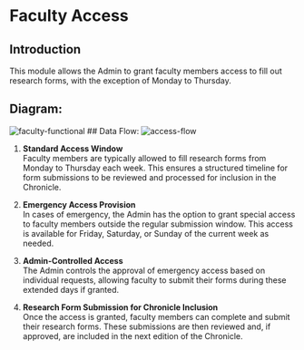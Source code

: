 ﻿



  
  

# Faculty Access

  

## Introduction

  

This module allows the Admin to grant faculty members access to fill out research forms, with the exception of Monday to Thursday.

## Diagram:

<img src="https://i.ibb.co/YNFkb5h/faculty-functional.png" alt="faculty-functional" border="0">
## Data Flow:

<img src="https://i.ibb.co/ZHXRrGL/access-flow.png" alt="access-flow" border="0">

1. **Standard Access Window**  
   Faculty members are typically allowed to fill research forms from Monday to Thursday each week. This ensures a structured timeline for form submissions to be reviewed and processed for inclusion in the Chronicle.

2. **Emergency Access Provision**  
   In cases of emergency, the Admin has the option to grant special access to faculty members outside the regular submission window. This access is available for Friday, Saturday, or Sunday of the current week as needed.

3. **Admin-Controlled Access**  
   The Admin controls the approval of emergency access based on individual requests, allowing faculty to submit their forms during these extended days if granted.

4. **Research Form Submission for Chronicle Inclusion**  
   Once the access is granted, faculty members can complete and submit their research forms. These submissions are then reviewed and, if approved, are included in the next edition of the Chronicle.




